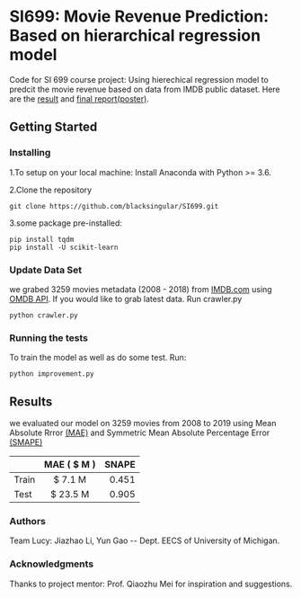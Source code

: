 # SI699: Movie Revenue Prediction: Based on hierarchical regression model

Code for SI 699 course project: Using hierechical regression model to predcit the movie revenue based on data from IMDB public dataset. Here are the [result](../blob/master/SI699.md) and [final report(poster)](../blob/master/SI699_poster_Movie_prediction.pdf).

## Getting Started

### Installing

1.To setup on your local machine:
Install Anaconda with Python >= 3.6.

2.Clone the repository
```
git clone https://github.com/blacksingular/SI699.git
```

3.some package pre-installed:
```
pip install tqdm
pip install -U scikit-learn 
```

### Update Data Set

we grabed 3259 movies metadata (2008 - 2018) from [IMDB.com](https://www.imdb.com/) using [OMDB API](http://www.omdbapi.com/).
If you would like to grab latest data. Run crawler.py
```
python crawler.py
```



### Running the tests
To train the model as well as do some test. Run:
```
python improvement.py
```

## Results

we evaluated our model on 3259 movies from 2008 to 2019 using Mean Absolute Rrror [(MAE)](https://en.wikipedia.org/wiki/Mean_absolute_error) and Symmetric Mean Absolute Percentage Error 
[(SMAPE)](https://en.wikipedia.org/wiki/Symmetric_mean_absolute_percentage_error)

|               | MAE ( $ M )         | SNAPE  |
| ------------- |:----------------: | ---------------:|
| Train         | $ 7.1 M        | 0.451 |
| Test          | $ 23.5 M       | 0.905 |




### Authors
Team Lucy: Jiazhao Li, Yun Gao -- Dept. EECS of University of Michigan. 
 

### Acknowledgments

Thanks to project mentor: Prof. Qiaozhu Mei for inspiration and suggestions.

